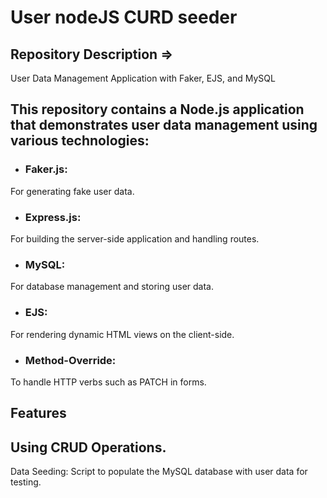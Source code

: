 # User nodeJS CURD seeder

## Repository Description => 
User Data Management Application with Faker, EJS, and MySQL

## This repository contains a Node.js application that demonstrates user data management using various technologies:

- ### Faker.js:   
For generating fake user data.

- ### Express.js: 
For building the server-side application and handling routes.

- ### MySQL:      
For database management and storing user data.

- ### EJS:        
For rendering dynamic HTML views on the client-side.

- ### Method-Override: 
To handle HTTP verbs such as PATCH in forms.

## Features

## Using CRUD Operations.
Data Seeding: Script to populate the MySQL database with user data for testing.
